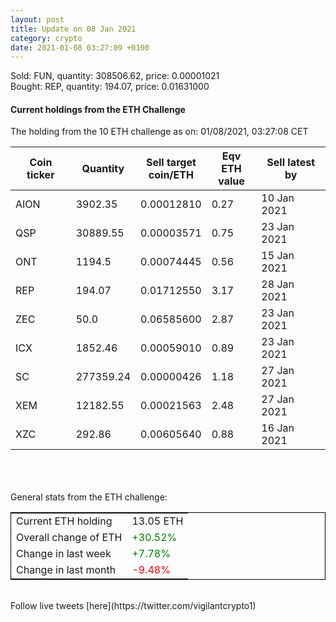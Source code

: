 ```yaml
---
layout: post
title: Update on 08 Jan 2021
category: crypto
date: 2021-01-08 03:27:09 +0100
---
```

<!-- Global site tag (gtag.js) - Google Analytics -->
<script async src="https://www.googletagmanager.com/gtag/js?id=UA-103831149-5"></script>
<script>
  window.dataLayer = window.dataLayer || [];
  function gtag(){dataLayer.push(arguments);}
  gtag('js', new Date());

  gtag('config', 'UA-103831149-5');
</script>
Sold: FUN, quantity:    308506.62, price:   0.00001021<br>Bought: REP, quantity:       194.07, price:   0.01631000<br>

#### Current holdings from the ETH Challenge

The holding from the 10 ETH challenge as on: 01/08/2021, 03:27:08 CET

|Coin ticker|Quantity|Sell target<br>coin/ETH|Eqv ETH<br>value|Sell latest by|
|-----------|--------|-----------|-----------|--------------|
AION|3902.35|  0.00012810|0.27|10 Jan 2021|
QSP|30889.55|  0.00003571|0.75|23 Jan 2021|
ONT|1194.5|  0.00074445|0.56|15 Jan 2021|
REP|194.07|  0.01712550|3.17|28 Jan 2021|
ZEC|50.0|  0.06585600|2.87|23 Jan 2021|
ICX|1852.46|  0.00059010|0.89|23 Jan 2021|
SC|277359.24|  0.00000426|1.18|27 Jan 2021|
XEM|12182.55|  0.00021563|2.48|27 Jan 2021|
XZC|292.86|  0.00605640|0.88|16 Jan 2021|

<br>
<br>
<br>
General stats from the ETH challenge:

<table style="border:1px solid black;margin-left:auto;margin-right:auto;">
	<tbody>
	<tr>
		<td>Current ETH holding</td>
		<td>     13.05 ETH</td>
	</tr>
	<tr>
		<td>Overall change of ETH</td>
		<td><font color="green">+30.52%</font></td>
	</tr>
	<tr>
		<td>Change in last week</td>
		<td><font color="green">+7.78%</font></td>
	</tr>
	<tr>
		<td>Change in last month</td>
		<td><font color="red">-9.48%</font></td>
	</tr>
	</tbody>
</table>

<br>
Follow live tweets [here](https://twitter.com/vigilantcrypto1)
<br>
<br>